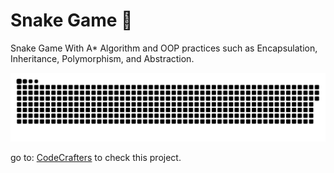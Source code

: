 # Snake Game 🐍
Snake Game With A* Algorithm and 
OOP practices such as Encapsulation, Inheritance, Polymorphism, and Abstraction.

<a href="https://github.com/marciofelicioo">
    <img src="Snake.svg" />
</a>

go to: [CodeCrafters](https://marciofelicioo.github.io/CodeCrafters/) to check this project.
